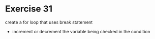 # Exercise 31
create a for loop that uses break statement

- increment or decrement the variable being checked in the condition
